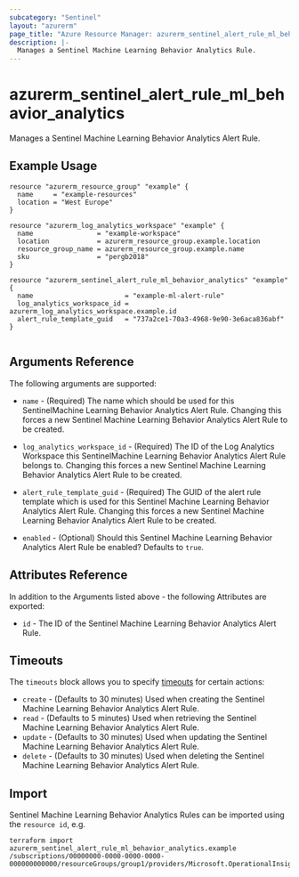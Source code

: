 ```yaml
---
subcategory: "Sentinel"
layout: "azurerm"
page_title: "Azure Resource Manager: azurerm_sentinel_alert_rule_ml_behavior_analytics"
description: |-
  Manages a Sentinel Machine Learning Behavior Analytics Rule.
---
```


# azurerm_sentinel_alert_rule_ml_behavior_analytics

Manages a Sentinel Machine Learning Behavior Analytics Alert Rule.

## Example Usage

```hcl
resource "azurerm_resource_group" "example" {
  name     = "example-resources"
  location = "West Europe"
}

resource "azurerm_log_analytics_workspace" "example" {
  name                = "example-workspace"
  location            = azurerm_resource_group.example.location
  resource_group_name = azurerm_resource_group.example.name
  sku                 = "pergb2018"
}

resource "azurerm_sentinel_alert_rule_ml_behavior_analytics" "example" {
  name                       = "example-ml-alert-rule"
  log_analytics_workspace_id = azurerm_log_analytics_workspace.example.id
  alert_rule_template_guid   = "737a2ce1-70a3-4968-9e90-3e6aca836abf"
}


```

## Arguments Reference

The following arguments are supported:

* `name` - (Required) The name which should be used for this SentinelMachine Learning Behavior Analytics Alert Rule. Changing this forces a new Sentinel Machine Learning Behavior Analytics Alert Rule to be created.

* `log_analytics_workspace_id` - (Required) The ID of the Log Analytics Workspace this SentinelMachine Learning Behavior Analytics Alert Rule belongs to. Changing this forces a new Sentinel Machine Learning Behavior Analytics Alert Rule to be created.

* `alert_rule_template_guid` - (Required) The GUID of the alert rule template which is used for this Sentinel Machine Learning Behavior Analytics Alert Rule. Changing this forces a new Sentinel Machine Learning Behavior Analytics Alert Rule to be created.

* `enabled` - (Optional) Should this Sentinel Machine Learning Behavior Analytics Alert Rule be enabled? Defaults to `true`.

## Attributes Reference

In addition to the Arguments listed above - the following Attributes are exported: 

* `id` - The ID of the Sentinel Machine Learning Behavior Analytics Alert Rule.

## Timeouts

The `timeouts` block allows you to specify [timeouts](https://www.terraform.io/docs/configuration/resources.html#timeouts) for certain actions:

* `create` - (Defaults to 30 minutes) Used when creating the Sentinel Machine Learning Behavior Analytics Alert Rule.
* `read` - (Defaults to 5 minutes) Used when retrieving the Sentinel Machine Learning Behavior Analytics Alert Rule.
* `update` - (Defaults to 30 minutes) Used when updating the Sentinel Machine Learning Behavior Analytics Alert Rule.
* `delete` - (Defaults to 30 minutes) Used when deleting the Sentinel Machine Learning Behavior Analytics Alert Rule.

## Import

Sentinel Machine Learning Behavior Analytics Rules can be imported using the `resource id`, e.g.

```shell
terraform import azurerm_sentinel_alert_rule_ml_behavior_analytics.example /subscriptions/00000000-0000-0000-0000-000000000000/resourceGroups/group1/providers/Microsoft.OperationalInsights/workspaces/workspace1/providers/Microsoft.SecurityInsights/alertRules/rule1
```
